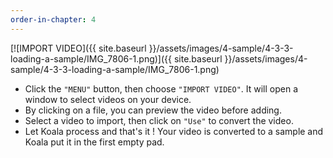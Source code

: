 ```yaml
---
order-in-chapter: 4
---
```


[![IMPORT VIDEO]({{ site.baseurl }}/assets/images/4-sample/4-3-3-loading-a-sample/IMG_7806-1.png)]({{
site.baseurl }}/assets/images/4-sample/4-3-3-loading-a-sample/IMG_7806-1.png)

- Click the `"MENU"` button, then choose `"IMPORT VIDEO"`. It will open a window to select videos on your device.
- By clicking on a file, you can preview the video before adding.
- Select a video to import, then click on `"Use"` to convert the video.
- Let Koala process and that's it ! Your video is converted to a sample and Koala put it in the first empty pad.
